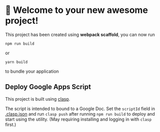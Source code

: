 # 🚀 Welcome to your new awesome project!

This project has been created using **webpack scaffold**, you can now run

```
npm run build
```

or

```
yarn build
```

to bundle your application

## Deploy Google Apps Script

This project is built using
[clasp](https://developers.google.com/apps-script/guides/clasp).

The script is intended to bound to a Google Doc. Set the `scriptId` field in
[.clasp.json](./.clasp.json) and run `clasp push` after running `npm run build`
to deploy and start using the utility. (May requiring installing and logging in
with `clasp` first.)
